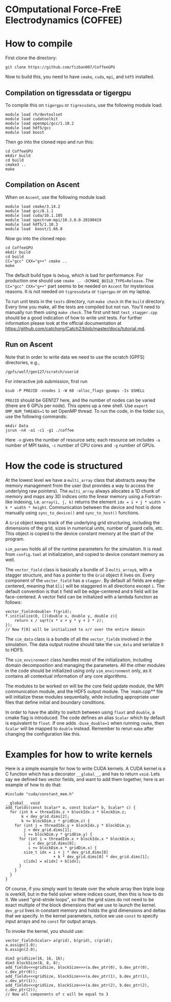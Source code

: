 COmputational Force-FreE Electrodynamics (COFFEE)
======

# How to compile

First clone the directory:

    git clone https://github.com/fizban007/CoffeeGPU
    
Now to build this, you need to have `cmake`, `cuda`, `mpi`, and `hdf5` installed. 

## Compilation on tigressdata or tigergpu

To compile this on `tigergpu` or `tigressdata`, use the following module load:

    module load rh/devtoolset
    module load cudatoolkit
    module load openmpi/gcc/1.10.2
    module load hdf5/gcc
    module load boost
    
Then go into the cloned repo and run this:

    cd CoffeeGPU
    mkdir build
    cd build
    cmake3 ..
    make

## Compilation on Ascent
    
When on `Ascent`, use the following module load:

    module load cmake/3.14.2
    module load gcc/8.1.1
    module load cuda/10.1.105
    module load spectrum-mpi/10.3.0.0-20190419
    module load hdf5/1.10.3
    module load  boost/1.66.0
    
Now go into the cloned repo:

    cd CoffeeGPU
    mkdir build
    cd build
    CC="gcc" CXX="g++" cmake ..
    make
    
The default build type is `Debug`, which is bad for performance. For production
one should use `cmake .. -DCMAKE_BUILD_TYPE=Release`. The `CC="gcc" CXX="g++"`
part seems to be needed on `Ascent` for mysterious reasons. It is not needed on
`tigressdata` or `tigergpu` or on my laptop.

To run unit tests in the `tests` directory, run `make check` in the `build`
directory. Every time you make, all the tests are compiled but not run. You'll
need to manually run them using `make check`. The first unit test
`test_stagger.cpp` should be a good indication of how to write unit tests. For
further information please look at the official documentation at
<https://github.com/catchorg/Catch2/blob/master/docs/tutorial.md>.

## Run on Ascent
Note that in order to write data we need to use the scratch (GPFS) directories, e.g.,

    /gpfs/wolf/gen127/scratch/userid

For interactive job submission, first run

    bsub -P PROJID -nnodes 1 -W 60 -alloc_flags gpumps -Is $SHELL

`PROJID` should be GEN127 here, and the number of nodes can be varied (there are 6 GPUs per node).
This opens up a new shell.
Use `export OMP_NUM_THREADS=1` to set OpenMP thread.
To run the code, in the folder `bin`, use the following commands:

    mkdir Data
    jsrun -n4 -a1 -c1 -g1 ./coffee
    
Here `-n` gives the number of resource sets; each resource set includes `-a` number of MPI tasks, 
`-c` number of CPU cores and `-g` number of GPUs. 
   
# How the code is structured

At the lowest level we have a `multi_array` class that abstracts away the memory
management from the user (but provides a way to access the underlying raw
pointers). The `multi_array` always allocates a 1D chunk of memory and maps any
3D indices onto the linear memory using a Fortran-like indexing, i.e. `array(i,
j, k)` returns the element `idx = i + j * width + k * width * height`.
Communication between the device and host is done manually using
`sync_to_device()` and `sync_to_host()` functions.

A `Grid` object keeps track of the underlying grid structuring, including the
dimensions of the grid, sizes in numerical units, number of guard cells, etc.
This object is copied to the device constant memory at the start of the program.

`sim_params` holds all of the runtime parameters for the simulation. It is read
from `config.toml` at initialization, and copied to device constant memory as
well.

The `vector_field` class is basically a bundle of 3 `multi_array`s, with a
stagger structure, and has a pointer to the `Grid` object it lives on. Every
component of the `vector_field` has a `stagger`. By default all fields are
edge-centered, meaning that `E[i]` will be staggered in all directions except
`i`. The default convention is that `E` field will be edge-centered and `B`
field will be face-centered. A vector field can be initialized with a lambda
function as follows:

``` cuda
vector_field<double> f(grid);
f.initialize(0, [](double x, double y, double z){
    return x / sqrt(x * x + y * y + z * z);
});
// Now f[0] will be initialized to x/r over the entire domain
```


The `sim_data` class is a bundle of all the `vector_field`s involved in the
simulation. The data output routine should take the `sim_data` and serialize it
to HDF5.

The `sim_environment` class handles most of the initialization, including domain
decomposition and managing the parameters. All the other modules in the code
should be initialized using only `sim_environment` only, as it contains all
contextual information of any core algorithms.

The modules to be worked on will be the core field update module, the MPI
communication module, and the HDF5 output module. The `main.cpp** file will
initialize these modules sequentially, while including appropriate user files
that define initial and boundary conditions.

In order to have the ability to switch between using `float` and `double`, a
cmake flag is introduced. The code defines an alias `Scalar` which by default is
equivalent to `float`. If one adds `-Duse_double=1` when running `cmake`, then
`Scalar` will be mapped to `double` instead. Remember to rerun `make` after
changing the configuration like this.

# Examples for how to write kernels

Here is a simple example for how to write CUDA kernels. A CUDA kernel is a C
function which has a decorator `__global__`, and has to return `void`. Lets say
we defined two vector fields, and want to add them together, here is an example
of how to do that:

``` cuda
#include "cuda/constant_mem.h"

__global__ void
add_fields(const Scalar* a, const Scalar* b, Scalar* c) {
  for (int k = threadIdx.z + blockIdx.z * blockDim.z;
       k < dev_grid.dims[2];
       k += blockDim.z * gridDim.z) {
    for (int j = threadIdx.y + blockIdx.y * blockDim.y;
        j < dev_grid.dims[1];
        j += blockDim.y * gridDim.y) {
      for (int i = threadIdx.x + blockIdx.x * blockDim.x;
          i < dev_grid.dims[0];
          i += blockDim.x * gridDim.x) {
        size_t idx = i + j * dev_grid.dims[0]
                     + k * dev_grid.dims[0] * dev_grid.dims[1];
        c[idx] = a[idx] + b[idx];
      }
    }
  }
}
```

Of course, if you simply want to iterate over the whole array then triple loop
is overkill, but in the field solver where indices count, then this is how to do
it. We used "grid-stride loops", so that the grid sizes do not need to be exact
multiple of the block dimensions that we use to launch the kernel. `dev_grid`
lives in constant memory and holds the grid dimensions and deltas that we
specify. In the kernel parameters, notice we use `const` to specify input arrays
and no `const` for output arrays.

To invoke the kernel, you should use:
``` cuda
vector_field<Scalar> a(grid), b(grid), c(grid);
a.assign(1.0);
b.assign(2.0);

dim3 gridSize(16, 16, 16);
dim3 blockSize(8, 8, 8);
add_fields<<<gridSize, blockSize>>>(a.dev_ptr(0), b.dev_ptr(0), c.dev_ptr(0));
add_fields<<<gridSize, blockSize>>>(a.dev_ptr(1), b.dev_ptr(1), c.dev_ptr(1));
add_fields<<<gridSize, blockSize>>>(a.dev_ptr(2), b.dev_ptr(2), c.dev_ptr(2));
// Now all components of c will be equal to 3
```
